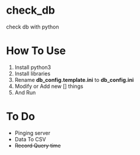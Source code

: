# check_db
check db with python

# How To Use
1. Install python3
2. Install libraries
3. Rename __db_config.template.ini__ to __db_config.ini__
4. Modify or Add new [] things
5. And Run

# To Do
 - Pinging server
 - Data To CSV
 - <del>Record Query time</del>

